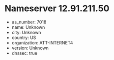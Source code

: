 # Nameserver 12.91.211.50

* as_number: 7018
* name: Unknown
* city: Unknown
* country: US
* organization: ATT-INTERNET4
* version: Unknown
* dnssec: true
